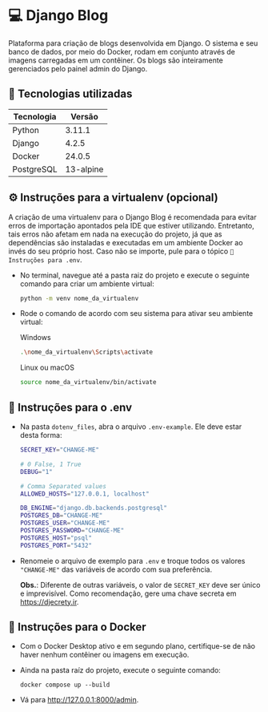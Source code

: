 # 💻 Django Blog

Plataforma para criação de blogs desenvolvida em Django. O sistema e seu banco de dados, por meio do Docker, rodam em conjunto através de imagens carregadas em um contêiner. Os blogs são inteiramente gerenciados pelo painel admin do Django.

## 🔧 Tecnologias utilizadas

| Tecnologia | Versão |
| -------- | ------- |
| Python  | 3.11.1 |
| Django | 4.2.5 |
| Docker | 24.0.5 |
| PostgreSQL | 13-alpine |

## ⚙️ Instruções para a virtualenv (opcional)
A criação de uma virtualenv para o Django Blog é recomendada para evitar erros de importação apontados pela IDE que estiver utilizando. Entretanto, tais erros não afetam em nada na execução do projeto, já que as dependências são instaladas e executadas em um ambiente Docker ao invés do seu próprio host. Caso não se importe, pule para o tópico <code>📂 Instruções para .env</code>.

* No terminal, navegue até a pasta raiz do projeto e execute o seguinte comando para criar um ambiente virtual:
  ```bash
  python -m venv nome_da_virtualenv
  ```

* Rode o comando de acordo com seu sistema para ativar seu ambiente virtual:

  Windows
  ```bash
  .\nome_da_virtualenv\Scripts\activate
  ```

  Linux ou macOS
  ```bash
  source nome_da_virtualenv/bin/activate
  ```

## 📂 Instruções para o .env
* Na pasta <code>dotenv_files</code>, abra o arquivo <code>.env-example</code>. Ele deve estar desta forma:
   ```bash
  SECRET_KEY="CHANGE-ME"
  
  # 0 False, 1 True
  DEBUG="1"
  
  # Comma Separated values
  ALLOWED_HOSTS="127.0.0.1, localhost"
  
  DB_ENGINE="django.db.backends.postgresql"
  POSTGRES_DB="CHANGE-ME"
  POSTGRES_USER="CHANGE-ME"
  POSTGRES_PASSWORD="CHANGE-ME"
  POSTGRES_HOST="psql"
  POSTGRES_PORT="5432"
   ```
* Renomeie o arquivo de exemplo para <code>.env</code> e troque todos os valores <code>"CHANGE-ME"</code> das variáveis de acordo com sua preferência.

  **Obs.**: Diferente de outras variáveis, o valor de <code>SECRET_KEY</code> deve ser único e imprevisível. Como recomendação, gere uma chave secreta em https://djecrety.ir.

## 🐋 Instruções para o Docker
* Com o Docker Desktop ativo e em segundo plano, certifique-se de não haver nenhum contêiner ou imagens em execução.

* Ainda na pasta raíz do projeto, execute o seguinte comando:
  ```
  docker compose up --build
  ```

* Vá para http://127.0.0.1:8000/admin.
